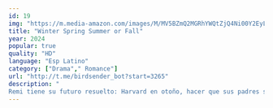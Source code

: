 ```yaml
---
id: 19
img: "https://m.media-amazon.com/images/M/MV5BZmQ2MGRhYWQtZjQ4Ni00Y2EyLWI2OGQtOTYzNDkwZGU1NmI4XkEyXkFqcGc@._V1_SX300.jpg"
title: "Winter Spring Summer or Fall"
year: 2024
popular: true
quality: "HD"
language: "Esp Latino"
category: ["Drama"," Romance"]
url: "http://t.me/birdsender_bot?start=3265"
description: "
Remi tiene su futuro resuelto: Harvard en otoño, hacer que sus padres se sientan orgullosos y seguir el camino que siempre ha esperado tomar. Entonces conoce a Barnes, que vive el momento y le hace cuestionarse todo. A medida que su historia de amor se desarrolla durante el verano, Remi se enfrenta a una decisión: seguir con el plan que siempre ha conocido o arriesgarlo todo por una vida que nunca vio venir."
---
```


